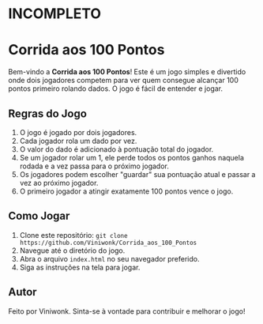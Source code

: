# INCOMPLETO

# Corrida aos 100 Pontos

Bem-vindo a **Corrida aos 100 Pontos**! Este é um jogo simples e divertido onde dois jogadores competem para ver quem consegue alcançar 100 pontos primeiro rolando dados. O jogo é fácil de entender e jogar.

## Regras do Jogo

1. O jogo é jogado por dois jogadores.
2. Cada jogador rola um dado por vez.
3. O valor do dado é adicionado à pontuação total do jogador.
4. Se um jogador rolar um 1, ele perde todos os pontos ganhos naquela rodada e a vez passa para o próximo jogador.
5. Os jogadores podem escolher "guardar" sua pontuação atual e passar a vez ao próximo jogador.
6. O primeiro jogador a atingir exatamente 100 pontos vence o jogo.

## Como Jogar

1. Clone este repositório: `git clone https://github.com/Viniwonk/Corrida_aos_100_Pontos`
2. Navegue até o diretório do jogo.
3. Abra o arquivo `index.html` no seu navegador preferido.
4. Siga as instruções na tela para jogar.

## Autor
Feito por Viniwonk. Sinta-se à vontade para contribuir e melhorar o jogo!
